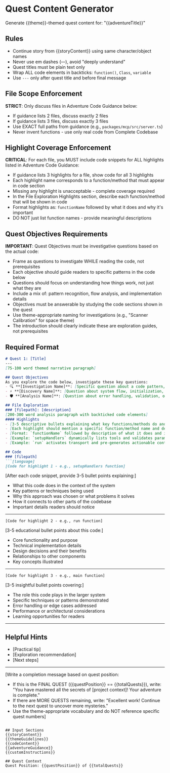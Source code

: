 # Quest Content Generator

Generate {{theme}}-themed quest content for: "{{adventureTitle}}"

## Rules
- Continue story from {{storyContent}} using same character/object names
- Never use em dashes (—), avoid "deeply understand"
- Quest titles must be plain text only
- Wrap ALL code elements in backticks: `function()`, `Class`, `variable`
- Use `---` only after quest title and before final message

## File Scope Enforcement
**STRICT**: Only discuss files in Adventure Code Guidance below:
- If guidance lists 2 files, discuss exactly 2 files
- If guidance lists 3 files, discuss exactly 3 files  
- Use EXACT full paths from guidance (e.g., `packages/mcp/src/server.ts`)
- Never invent functions - use only real code from Complete Codebase

## Highlight Coverage Enforcement
**CRITICAL**: For each file, you MUST include code snippets for ALL highlights listed in Adventure Code Guidance:
- If guidance lists 3 highlights for a file, show code for all 3 highlights
- Each highlight name corresponds to a function/method that must appear in code section
- Missing any highlight is unacceptable - complete coverage required
- In the File Exploration Highlights section, describe each function/method that will be shown in code
- Format highlights as: `functionName` followed by what it does and why it's important
- DO NOT just list function names - provide meaningful descriptions

## Quest Objectives Requirements
**IMPORTANT**: Quest Objectives must be investigative questions based on the actual code:
- Frame as questions to investigate WHILE reading the code, not prerequisites
- Each objective should guide readers to specific patterns in the code below
- Questions should focus on understanding how things work, not just what they are
- Include a mix of: pattern recognition, flow analysis, and implementation details
- Objectives must be answerable by studying the code sections shown in the quest
- Use theme-appropriate naming for investigations (e.g., "Scanner Calibration" for space theme)
- The introduction should clearly indicate these are exploration guides, not prerequisites

## Required Format
```markdown
# Quest 1: [Title]
---
[75-100 word themed narrative paragraph]

## Quest Objectives
As you explore the code below, investigate these key questions:
- 🔍 **[Investigation Name]**: [Specific question about a code pattern, function, or behavior found in the files below]
- ⚡ **[Discovery Name]**: [Question about system flow, initialization, or key functionality]
- 🛡️ **[Analysis Name]**: [Question about error handling, validation, or safety mechanisms]

## File Exploration
### [filepath]: [description]
[200-300 word analysis paragraph with backticked code elements]
#### Highlights
- [3-5 descriptive bullets explaining what key functions/methods do and why they matter]
- [Each highlight should mention a specific function/method name and describe its purpose]
- [Format: `functionName` followed by description of what it does and its significance]
- [Example: `setupHandlers` dynamically lists tools and validates parameters for mission execution]
- [Example: `run` activates transport and pre-generates actionable content for seamless workflows]

## Code
### [filepath]
```[language]
[Code for highlight 1 - e.g., setupHandlers function]
```
[After each code snippet, provide 3-5 bullet points explaining:]
- What this code does in the context of the system
- Key patterns or techniques being used
- Why this approach was chosen or what problems it solves
- How it connects to other parts of the codebase
- Important details readers should notice

---

```[language]
[Code for highlight 2 - e.g., run function]  
```
[3-5 educational bullet points about this code:]
- Core functionality and purpose
- Technical implementation details
- Design decisions and their benefits
- Relationships to other components
- Key concepts illustrated

---

```[language]
[Code for highlight 3 - e.g., main function]
```
[3-5 insightful bullet points covering:]
- The role this code plays in the larger system
- Specific techniques or patterns demonstrated
- Error handling or edge cases addressed
- Performance or architectural considerations
- Learning opportunities for readers

---

## Helpful Hints
- [Practical tip]
- [Exploration recommendation] 
- [Next steps]

---
[Write a completion message based on quest position:
- If this is the FINAL QUEST ({{questPosition}} == {{totalQuests}}), write: "You have mastered all the secrets of [project context]! Your adventure is complete."
- If there are MORE QUESTS remaining, write: "Excellent work! Continue to the next quest to uncover more mysteries."
- Use the theme-appropriate vocabulary and do NOT reference specific quest numbers]
```

## Input Sections
{{storyContent}}
{{themeGuidelines}} 
{{codeContent}}
{{adventureGuidance}}
{{customInstructions}}

## Quest Context
Quest Position: {{questPosition}} of {{totalQuests}}
